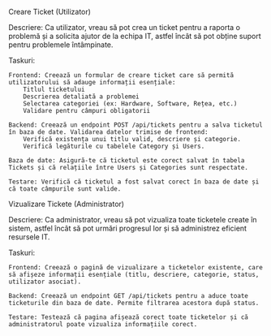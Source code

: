 Creare Ticket (Utilizator)

Descriere: Ca utilizator, vreau să pot crea un ticket pentru a raporta o problemă și a solicita ajutor de la echipa IT, astfel încât să pot obține suport pentru problemele întâmpinate.

Taskuri:

    Frontend: Creează un formular de creare ticket care să permită utilizatorului să adauge informații esențiale:
        Titlul ticketului
        Descrierea detaliată a problemei
        Selectarea categoriei (ex: Hardware, Software, Rețea, etc.)
        Validare pentru câmpuri obligatorii

    Backend: Creează un endpoint POST /api/tickets pentru a salva ticketul în baza de date. Validarea datelor trimise de frontend:
        Verifică existența unui titlu valid, descriere și categorie.
        Verifică legăturile cu tabelele Category și Users.

    Baza de date: Asigură-te că ticketul este corect salvat în tabela Tickets și că relațiile între Users și Categories sunt respectate.

    Testare: Verifică că ticketul a fost salvat corect în baza de date și că toate câmpurile sunt valide.





Vizualizare Tickete (Administrator)

Descriere: Ca administrator, vreau să pot vizualiza toate ticketele create în sistem, astfel încât să pot urmări progresul lor și să administrez eficient resursele IT.

Taskuri:

    Frontend: Creează o pagină de vizualizare a ticketelor existente, care să afișeze informații esențiale (titlu, descriere, categorie, status, utilizator asociat).

    Backend: Creează un endpoint GET /api/tickets pentru a aduce toate ticketurile din baza de date. Permite filtrarea acestora după status.

    Testare: Testează că pagina afișează corect toate ticketelor și că administratorul poate vizualiza informațiile corect.